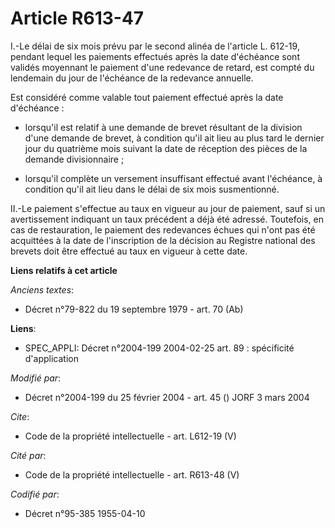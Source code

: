# Article R613-47

I.-Le délai de six mois prévu par le second alinéa de l'article L. 612-19, pendant lequel les paiements effectués après la
date d'échéance sont validés moyennant le paiement d'une redevance de retard, est compté du lendemain du jour de l'échéance
de la redevance annuelle. 

Est considéré comme valable tout paiement effectué après la date d'échéance :

- lorsqu'il est relatif à une demande de brevet résultant de la division d'une demande de brevet, à condition qu'il ait lieu
au plus tard le dernier jour du quatrième mois suivant la date de réception des pièces de la demande divisionnaire ;

- lorsqu'il complète un versement insuffisant effectué avant l'échéance, à condition qu'il ait lieu dans le délai de six mois
susmentionné. 

II.-Le paiement s'effectue au taux en vigueur au jour de paiement, sauf si un avertissement indiquant un taux précédent a
déjà été adressé. Toutefois, en cas de restauration, le paiement des redevances échues qui n'ont pas été acquittées à la date
de l'inscription de la décision au Registre national des brevets doit être effectué au taux en vigueur à cette date.

**Liens relatifs à cet article**

_Anciens textes_:

  - Décret n°79-822 du 19 septembre 1979 - art. 70 (Ab)

**Liens**:

  - SPEC_APPLI: Décret n°2004-199 2004-02-25 art. 89 : spécificité d'application

_Modifié par_:

  - Décret n°2004-199 du 25 février 2004 - art. 45 () JORF 3 mars 2004

_Cite_:

  - Code de la propriété intellectuelle - art. L612-19 (V)

_Cité par_:

  - Code de la propriété intellectuelle - art. R613-48 (V)

_Codifié par_:

  - Décret n°95-385 1955-04-10
